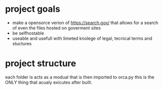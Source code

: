 # project goals
* make a opensorce verion of https://search.gov/ that allows for a search of even the files hosted on goverment sites
* be selfhostable 
* useable and usefull with limeted knolege of legal, tecnical terms and stuctures

# project structure
each folder is acts as a modual that is then imported to orca.py this is the ONLY thing that acualy exicutes after built. 
